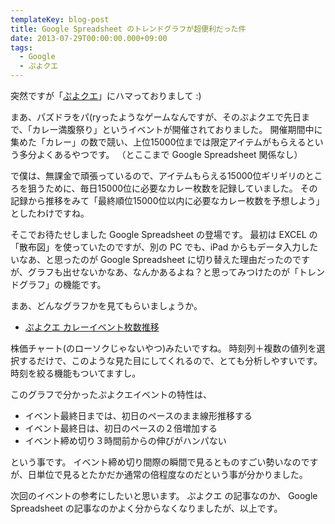 ```yaml
---
templateKey: blog-post
title: Google Spreadsheet のトレンドグラフが超便利だった件
date: 2013-07-29T00:00:00.000+09:00
tags:
  - Google
  - ぷよクエ
---
```


突然ですが「[ぷよクエ](http://puyopuyoquest.sega-net.com/)」にハマっておりまして :)

<!--more-->

まあ、パズドラをパ(ryったようなゲームなんですが、そのぷよクエで先日まで、「カレー満腹祭り」というイベントが開催されておりました。
開催期間中に集めた「カレー」の数で競い、上位15000位までは限定アイテムがもらえるという多分よくあるやつです。
（とここまで Google Spreadsheet 関係なし）

で僕は、無課金で頑張っているので、アイテムもらえる15000位ギリギリのところを狙うために、毎日15000位に必要なカレー枚数を記録していました。
その記録から推移をみて「最終順位15000位以内に必要なカレー枚数を予想しよう」としたわけですね。

そこでお待たせしました Google Spreadsheet の登場です。
最初は EXCEL の「散布図」を使っていたのですが、別の PC でも、iPad からもデータ入力したいなあ、と思ったのが Google Spreadsheet に切り替えた理由だったのですが、グラフも出せないかなあ、なんかあるよね？と思ってみつけたのが「トレンドグラフ」の機能です。

まあ、どんなグラフかを見てもらいましょうか。

 * [ぷよクエ カレーイベント枚数推移](https://docs.google.com/spreadsheet/ccc?key=0AsXQVtRWN2mWdDRfUkwzSlQxdlVWd2VHck9VMFNWU0E&usp=sharing)

株価チャート(のローソクじゃないやつ)みたいですね。
時刻列＋複数の値列を選択するだけで、このような見た目にしてくれるので、とても分析しやすいです。
時刻を絞る機能もついてますし。

このグラフで分かったぷよクエイベントの特性は、

 * イベント最終日までは、初日のペースのまま線形推移する
 * イベント最終日は、初日のペースの２倍増加する
 * イベント締め切り３時間前からの伸びがハンパない

 という事です。
 イベント締め切り間際の瞬間で見るとものすごい勢いなのですが、日単位で見るとたかだか通常の倍程度なのだという事が分かりました。

 次回のイベントの参考にしたいと思います。
 ぷよクエ の記事なのか、 Google Spreadsheet の記事なのかよく分からなくなりましたが、以上です。
